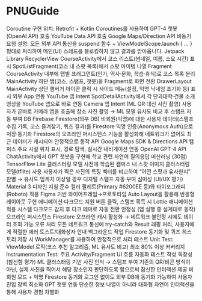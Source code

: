 # PNUGuide

Coroutine
구현 위치: Retrofit + Kotlin Coroutines를 사용하여
GPT-4 챗봇(OpenAI API) 호출
YouTube Data API 호출
Google Maps/Direction API 비동기 요청
설명: 모든 외부 API 통신을 suspend 함수 + ViewModelScope.launch { … } 형태로 처리하여 메인(UI) 스레드를 블로킹하지 않고 결과를 받아옵니다.
Jetpack Library 
RecyclerView
CourseActivity에서 코스 리스트(썸네일, 이름, 소요 시간) 표시
SpotListFragment(코스 내 스팟 목록)에서 스팟 아이템 나열
Fragment
CourseActivity 내부에 탭별 프래그먼트(인기, 역사·문화, 학습·휴식)로 코스 목록 분리
MainActivity 하단 탭(코스, 스탬프, 챗봇)을 Fragment로 화면 전환
DrawerLayout
MainActivity 상단 햄버거 아이콘 클릭 시 사이드 메뉴(설정, 익명 닉네임 초기화 등) 표시
외부 App 연동 
YouTube 앱 Intent
SpotDetailActivity에서 각 단과대학·건물 소개 영상을 YouTube 앱으로 바로 연동
Camera 앱 Intent (ML QR 대신 사진 촬영)
사용자가 곧바로 카메라 앱을 호출해 장소 사진 촬영 → ML 모델 유사도 비교 후 스탬프 자동 부여
DB
Firebase Firestore(외부 DB)
비회원(익명)에 대한 사용자 데이터(스탬프 수집 기록, 코스 즐겨찾기, 퀴즈 결과)를 Firestore 익명 인증(Anonymous Auth)으로
저장·동기화
Firestore의 오프라인 퍼시스턴스 기능을 활성화해 네트워크가 없어도 최근 데이터가 캐시되어 안정적으로 동작
API 
Google Maps SDK & Directions API
캠퍼스 주요 시설 위치 표시, 경로 탐색, 실시간 내비게이션 연동
OpenAI GPT-4 API
ChatActivity에서 GPT 챗봇을 구현해 학교 관련 자연어 질의응답
머신러닝 (30점)
TensorFlow Lite 클러스터링 모델
사전에 학습된 캠퍼스 내 스팟 이미지 클러스터링 모델(tflite) 사용
사용자가 찍은 사진의 특징 벡터를 비교하여 “어떤 스팟과 유사한지” 판별 → 유사도 임계치 이상일 경우 디지털 스탬프 자동 부여
심미성 (UI/UX 평가)
Material 3 디자인 지침 준수
컬러 팔레트(Primary #6200EE 등)와 타이포그래피(Roboto) 적용
Figma 기반 와이어프레임→프로토타입
Auto Layout을 활용해 반응형 레이아웃 구현
애니메이션·다크모드 지원
버튼 클릭, 스탬프 획득 시 Lottie 애니메이션 적용
시스템 다크모드 감지 후 다크 테마로 자동 전환
안정성 (앱 실행 중 설계대로 동작)
오프라인 퍼시스턴스
Firestore 오프라인 캐시 활성화 → 네트워크 불안정 시에도 데이터 조회 가능
오류 처리
모든 네트워크 통신에 try-catch와 Result 래핑 처리, 사용자에게 적절한 에러 토스트/대화상자 안내
백그라운드 작업
Firestore 동기화 및 퀴즈 히스토리 저장 시 WorkManager를 사용하여 안정적으로 처리
테스트
Unit Test: ViewModel 로직(코스 추천 알고리즘, ML 유사도 비교) 최소 80% 이상 커버리지
Instrumentation Test: 주요 Activity/Fragment UI 흐름 자동화 테스트 작성
독창성 (참신함 평가)
ML 클러스터링 기반 사진 인식 → 스탬프 부여
기존의 QR/비콘 방식이 아닌, 실제 사진을 찍어서 해당 장소인지 판단하도록 함으로써 참신한 인터랙션 제공
비회원 모드 + 익명 Firestore 동기화
로그인 없이도 외부 DB에 동기화 가능하여 사용자 진입 장벽 최소화
GPT 챗봇 연동
단순한 정보 나열이 아니라 대화형 자연어 인터랙션을 통해 사용자 경험 차별화